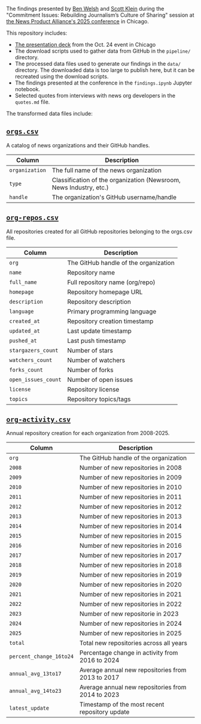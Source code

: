 The findings presented by [Ben Welsh](https://palewi.re) and [Scott Klein](https://www.linkedin.com/in/kleinmatic/) during the "Commitment Issues: Rebuilding Journalism’s Culture of Sharing" session at [the News Product Alliance's 2025 conference](https://newsproduct.org/npasummit/sessions) in Chicago.

This repository includes:

* [The presentation deck](https://docs.google.com/presentation/d/e/2PACX-1vSStLrWGzjy3iy1YF3i_NmjH5Lp1-EyD1wQm6JbKlewaZ5htzIOQz-noTL-Cnxu_EEr0mD7BGQj2Oi3/pub?start=false&loop=false&delayms=3000) from the Oct. 24 event in Chicago
* The download scripts used to gather data from GitHub in the `pipeline/` directory.
* The processed data files used to generate our findings in the `data/` directory. The downloaded data is too large to publish here, but it can be recreated using the download scripts.
* The findings presented at the conference in the `findings.ipynb` Jupyter notebook.
* Selected quotes from interviews with news org developers in the `quotes.md` file.

The transformed data files include:

## [`orgs.csv`](data/transformed/orgs.csv)

A catalog of news organizations and their GitHub handles.

| Column | Description |
|--------|-------------|
| `organization` | The full name of the news organization |
| `type` | Classification of the organization (Newsroom, News Industry, etc.) |
| `handle` | The organization's GitHub username/handle |

## [`org-repos.csv`](data/transformed/org-repos.csv)

All repositories created for all GitHub repositories belonging to the orgs.csv file.

| Column | Description |
|--------|-------------|
| `org` | The GitHub handle of the organization |
| `name` | Repository name |
| `full_name` | Full repository name (org/repo) |
| `homepage` | Repository homepage URL |
| `description` | Repository description |
| `language` | Primary programming language |
| `created_at` | Repository creation timestamp |
| `updated_at` | Last update timestamp |
| `pushed_at` | Last push timestamp |
| `stargazers_count` | Number of stars |
| `watchers_count` | Number of watchers |
| `forks_count` | Number of forks |
| `open_issues_count` | Number of open issues |
| `license` | Repository license |
| `topics` | Repository topics/tags |

## [`org-activity.csv`](data/transformed/org-activity.csv)

Annual repository creation for each organization from 2008-2025.

| Column | Description |
|--------|-------------|
| `org` | The GitHub handle of the organization |
| `2008` | Number of new repositories in 2008 |
| `2009` | Number of new repositories in 2009 |
| `2010` | Number of new repositories in 2010 |
| `2011` | Number of new repositories in 2011 |
| `2012` | Number of new repositories in 2012 |
| `2013` | Number of new repositories in 2013 |
| `2014` | Number of new repositories in 2014 |
| `2015` | Number of new repositories in 2015 |
| `2016` | Number of new repositories in 2016 |
| `2017` | Number of new repositories in 2017 |
| `2018` | Number of new repositories in 2018 |
| `2019` | Number of new repositories in 2019 |
| `2020` | Number of new repositories in 2020 |
| `2021` | Number of new repositories in 2021 |
| `2022` | Number of new repositories in 2022 |
| `2023` | Number of new repositorie in 2023 |
| `2024` | Number of new repositories in 2024 |
| `2025` | Number of new repositories in 2025 |
| `total` | Total new repositories across all years |
| `percent_change_16to24` | Percentage change in activity from 2016 to 2024 |
| `annual_avg_13to17` | Average annual new repositories from 2013 to 2017 |
| `annual_avg_14to23` | Average annual new repositories from 2014 to 2023 |
| `latest_update` | Timestamp of the most recent repository update |
